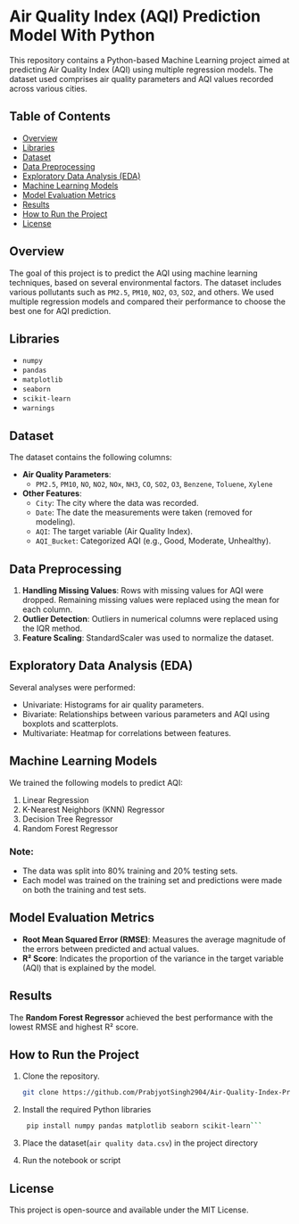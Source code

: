 
# Air Quality Index (AQI) Prediction Model With Python

This repository contains a Python-based Machine Learning project aimed at predicting Air Quality Index (AQI) using multiple regression models. The dataset used comprises air quality parameters and AQI values recorded across various cities.

## Table of Contents

- [Overview](#overview)
- [Libraries](#libraries)
- [Dataset](#dataset)
- [Data Preprocessing](#data-preprocessing)
- [Exploratory Data Analysis (EDA)](#exploratory-data-analysis-eda)
- [Machine Learning Models](#machine-learning-models)
- [Model Evaluation Metrics](#model-evaluation-metrics)
- [Results](#results)
- [How to Run the Project](#how-to-run-the-project)
- [License](#license)

## Overview

The goal of this project is to predict the AQI using machine learning techniques, based on several environmental factors. The dataset includes various pollutants such as `PM2.5`, `PM10`, `NO2`, `O3`, `SO2`, and others. We used multiple regression models and compared their performance to choose the best one for AQI prediction.

##  Libraries

  - `numpy`
  - `pandas`
  - `matplotlib`
  - `seaborn`
  - `scikit-learn`
  - `warnings`

## Dataset

The dataset contains the following columns:
- **Air Quality Parameters**:
  - `PM2.5`, `PM10`, `NO`, `NO2`, `NOx`, `NH3`, `CO`, `SO2`, `O3`, `Benzene`, `Toluene`, `Xylene`
- **Other Features**:
  - `City`: The city where the data was recorded.
  - `Date`: The date the measurements were taken (removed for modeling).
  - `AQI`: The target variable (Air Quality Index).
  - `AQI_Bucket`: Categorized AQI (e.g., Good, Moderate, Unhealthy).



## Data Preprocessing

1. **Handling Missing Values**: Rows with missing values for AQI were dropped. Remaining missing values were replaced using the mean for each column.
2. **Outlier Detection**: Outliers in numerical columns were replaced using the IQR method.
3. **Feature Scaling**: StandardScaler was used to normalize the dataset.

## Exploratory Data Analysis (EDA)

Several analyses were performed:
- Univariate: Histograms for air quality parameters.
- Bivariate: Relationships between various parameters and AQI using boxplots and scatterplots.
- Multivariate: Heatmap for correlations between features.

## Machine Learning Models

We trained the following models to predict AQI:

1. Linear Regression
2. K-Nearest Neighbors (KNN) Regressor
3. Decision Tree Regressor
4. Random Forest Regressor

### Note:
- The data was split into 80% training and 20% testing sets.
- Each model was trained on the training set and predictions were made on both the training and test sets.

## Model Evaluation Metrics

- **Root Mean Squared Error (RMSE)**: Measures the average magnitude of the errors between predicted and actual values.
- **R² Score**: Indicates the proportion of the variance in the target variable (AQI) that is explained by the model.

## Results

The **Random Forest Regressor** achieved the best performance with the lowest RMSE and highest R² score.


## How to Run the Project

1. Clone the repository.
   ```bash
   git clone https://github.com/PrabjyotSingh2904/Air-Quality-Index-Prediction-Model-with-Python.git```

2. Install the required Python libraries
    ```bash
     pip install numpy pandas matplotlib seaborn scikit-learn```

3. Place the dataset(`air quality data.csv`) in the project directory
  
4. Run the notebook or script

## License
This project is open-source and available under the MIT License.
